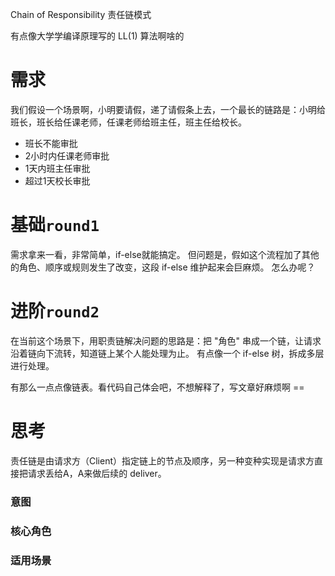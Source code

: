Chain of Responsibility 责任链模式

有点像大学学编译原理写的 LL(1) 算法啊啥的

# 需求
我们假设一个场景啊，小明要请假，递了请假条上去，一个最长的链路是：小明给班长，班长给任课老师，任课老师给班主任，班主任给校长。
- 班长不能审批
- 2小时内任课老师审批
- 1天内班主任审批
- 超过1天校长审批

# 基础`round1`
需求拿来一看，非常简单，if-else就能搞定。
但问题是，假如这个流程加了其他的角色、顺序或规则发生了改变，这段 if-else 维护起来会巨麻烦。
怎么办呢？

# 进阶`round2`
在当前这个场景下，用职责链解决问题的思路是：把 "角色" 串成一个链，让请求沿着链向下流转，知道链上某个人能处理为止。
有点像一个 if-else 树，拆成多层进行处理。

有那么一点点像链表。看代码自己体会吧，不想解释了，写文章好麻烦啊 ==

# 思考
责任链是由请求方（Client）指定链上的节点及顺序，另一种变种实现是请求方直接把请求丢给A，A来做后续的 deliver。

### 意图
### 核心角色
### 适用场景
